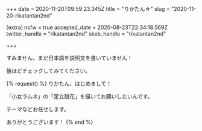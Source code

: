 +++
date = 2020-11-20T09:59:23.345Z
title = "りかたん☆"
slug = "2020-11-20-rikatantan2nd"

[extra]
nsfw = true
accepted_date = 2020-08-23T22:34:18.569Z
twitter_handle = "rikatantan2nd"
skeb_handle = "rikatantan2nd"

+++

すみません、まだ日本語を説明文を書いていません！

後ほどチェックしてみてください。

{% request() %}
りかたん、はじめまして！

「小女ラムネ」の「足立甜花」を描いてお願いしたいんです。

テーマなどお任せします。

ありがとうございます！
{% end %}
